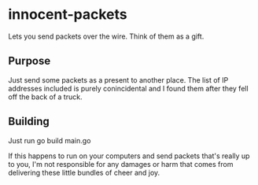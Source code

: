 # innocent-packets
Lets you send packets over the wire.  Think of them as a gift.

## Purpose

Just send some packets as a present to another place.  The list of IP addresses
included is purely conincidental and I found them after they fell off the back
of a truck.  

## Building

Just run go build main.go

If this happens to run on your computers and send packets that's really up to you,
I'm not responsible for any damages or harm that comes from delivering these
little bundles of cheer and joy.
